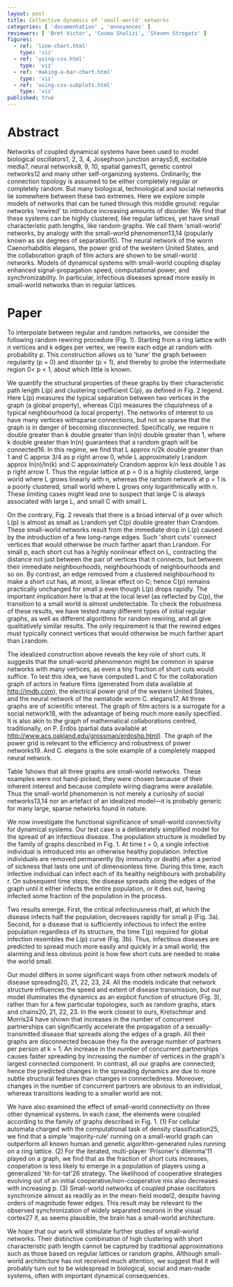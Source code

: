 ```yaml
---
layout: post
title: Collective dynamics of 'small-world' networks
categories: [ 'documentation' , 'annoyances' ]
reviewers: [ 'Bret Victor', 'Cosma Shalizi', 'Steven Strogatz' ]
figures: 
  - ref: 'line-chart.html'
    type: 'viz'
  - ref: 'using-csv.html' 
    type: 'viz'
  - ref: 'making-a-bar-chart.html'
    type: 'viz'
  - ref: 'using-csv-subplots.html'
    type: 'viz'
published: true
--- 
```


# Abstract

Networks of coupled dynamical systems have been used to model biological oscillators1, 2, 3, 4, Josephson junction arrays5,6, excitable media7, neural networks8, 9, 10, spatial games11, genetic control networks12 and many other self-organizing systems. Ordinarily, the connection topology is assumed to be either completely regular or completely random. But many biological, technological and social networks lie somewhere between these two extremes. Here we explore simple models of networks that can be tuned through this middle ground: regular networks 'rewired' to introduce increasing amounts of disorder. We find that these systems can be highly clustered, like regular lattices, yet have small characteristic path lengths, like random graphs. We call them 'small-world' networks, by analogy with the small-world phenomenon13,14 (popularly known as six degrees of separation15). The neural network of the worm Caenorhabditis elegans, the power grid of the western United States, and the collaboration graph of film actors are shown to be small-world networks. Models of dynamical systems with small-world coupling display enhanced signal-propagation speed, computational power, and synchronizability. In particular, infectious diseases spread more easily in small-world networks than in regular lattices.

# Paper

To interpolate between regular and random networks, we consider the following random rewiring procedure (Fig. 1). Starting from a ring lattice with n vertices and k edges per vertex, we rewire each edge at random with probability p. This construction allows us to 'tune' the graph between regularity (p = 0) and disorder (p = 1), and thereby to probe the intermediate region 0< p < 1, about which little is known.

We quantify the structural properties of these graphs by their characteristic path length L(p) and clustering coefficient C(p), as defined in Fig. 2 legend. Here L(p) measures the typical separation between two vertices in the graph (a global property), whereas C(p) measures the cliquishness of a typical neighbourhood (a local property). The networks of interest to us have many vertices withsparse connections, but not so sparse that the graph is in danger of becoming disconnected. Specifically, we require n double greater than k double greater than ln(n) double greater than 1, where k double greater than ln(n) guarantees that a random graph will be connected16. In this regime, we find that L approx n/2k double greater than 1 and C approx 3/4 as p right arrow 0, while L approximately Lrandom approx ln(n)/ln(k) and C approximately Crandom approx k/n less double 1 as p right arrow 1. Thus the regular lattice at p = 0 is a highly clustered, large world where L grows linearly with n, whereas the random network at p = 1 is a poorly clustered, small world where L grows only logarithmically with n. These limiting cases might lead one to suspect that large C is always associated with large L, and small C with small L.

On the contrary, Fig. 2 reveals that there is a broad interval of p over which L(p) is almost as small as Lrandom yet C(p) double greater than Crandom. These small-world networks result from the immediate drop in L(p) caused by the introduction of a few long-range edges. Such 'short cuts' connect vertices that would otherwise be much farther apart than Lrandom. For small p, each short cut has a highly nonlinear effect on L, contracting the distance not just between the pair of vertices that it connects, but between their immediate neighbourhoods, neighbourhoods of neighbourhoods and so on. By contrast, an edge removed from a clustered neighbourhood to make a short cut has, at most, a linear effect on C; hence C(p) remains practically unchanged for small p even though L(p) drops rapidly. The important implication here is that at the local level (as reflected by C(p), the transition to a small world is almost undetectable. To check the robustness of these results, we have tested many different types of initial regular graphs, as well as different algorithms for random rewiring, and all give qualitatively similar results. The only requirement is that the rewired edges must typically connect vertices that would otherwise be much farther apart than Lrandom.

The idealized construction above reveals the key role of short cuts. It suggests that the small-world phenomenon might be common in sparse networks with many vertices, as even a tiny fraction of short cuts would suffice. To test this idea, we have computed L and C for the collaboration graph of actors in feature films (generated from data available at http://imdb.com), the electrical power grid of the western United States, and the neural network of the nematode worm C. elegans17. All three graphs are of scientific interest. The graph of film actors is a surrogate for a social network18, with the advantage of being much more easily specified. It is also akin to the graph of mathematical collaborations centred, traditionally, on P. Erdös (partial data available at http://www.acs.oakland.edu/grossman/erdoshp.html). The graph of the power grid is relevant to the efficiency and robustness of power networks19. And C. elegans is the sole example of a completely mapped neural network.

Table 1shows that all three graphs are small-world networks. These examples were not hand-picked; they were chosen because of their inherent interest and because complete wiring diagrams were available. Thus the small-world phenomenon is not merely a curiosity of social networks13,14 nor an artefact of an idealized model—it is probably generic for many large, sparse networks found in nature.

We now investigate the functional significance of small-world connectivity for dynamical systems. Our test case is a deliberately simplified model for the spread of an infectious disease. The population structure is modelled by the family of graphs described in Fig. 1. At time t = 0, a single infective individual is introduced into an otherwise healthy population. Infective individuals are removed permanently (by immunity or death) after a period of sickness that lasts one unit of dimensionless time. During this time, each infective individual can infect each of its healthy neighbours with probability r. On subsequent time steps, the disease spreads along the edges of the graph until it either infects the entire population, or it dies out, having infected some fraction of the population in the process.

Two results emerge. First, the critical infectiousness rhalf, at which the disease infects half the population, decreases rapidly for small p (Fig. 3a). Second, for a disease that is sufficiently infectious to infect the entire population regardless of its structure, the time T(p) required for global infection resembles the L(p) curve (Fig. 3b). Thus, infectious diseases are predicted to spread much more easily and quickly in a small world; the alarming and less obvious point is how few short cuts are needed to make the world small.

Our model differs in some significant ways from other network models of disease spreading20, 21, 22, 23, 24. All the models indicate that network structure influences the speed and extent of disease transmission, but our model illuminates the dynamics as an explicit function of structure (Fig. 3), rather than for a few particular topologies, such as random graphs, stars and chains20, 21, 22, 23. In the work closest to ours, Kretschmar and Morris24 have shown that increases in the number of concurrent partnerships can significantly accelerate the propagation of a sexually-transmitted disease that spreads along the edges of a graph. All their graphs are disconnected because they fix the average number of partners per person at k = 1. An increase in the number of concurrent partnerships causes faster spreading by increasing the number of vertices in the graph's largest connected component. In contrast, all our graphs are connected; hence the predicted changes in the spreading dynamics are due to more subtle structural features than changes in connectedness. Moreover, changes in the number of concurrent partners are obvious to an individual, whereas transitions leading to a smaller world are not.

We have also examined the effect of small-world connectivity on three other dynamical systems. In each case, the elements were coupled according to the family of graphs described in Fig. 1. (1) For cellular automata charged with the computational task of density classification25, we find that a simple 'majority-rule' running on a small-world graph can outperform all known human and genetic algorithm-generated rules running on a ring lattice. (2) For the iterated, multi-player 'Prisoner's dilemma'11 played on a graph, we find that as the fraction of short cuts increases, cooperation is less likely to emerge in a population of players using a generalized 'tit-for-tat'26 strategy. The likelihood of cooperative strategies evolving out of an initial cooperative/non-cooperative mix also decreases with increasing p. (3) Small-world networks of coupled phase oscillators synchronize almost as readily as in the mean-field model2, despite having orders of magnitude fewer edges. This result may be relevant to the observed synchronization of widely separated neurons in the visual cortex27 if, as seems plausible, the brain has a small-world architecture.

We hope that our work will stimulate further studies of small-world networks. Their distinctive combination of high clustering with short characteristic path length cannot be captured by traditional approximations such as those based on regular lattices or random graphs. Although small-world architecture has not received much attention, we suggest that it will probably turn out to be widespread in biological, social and man-made systems, often with important dynamical consequences.

